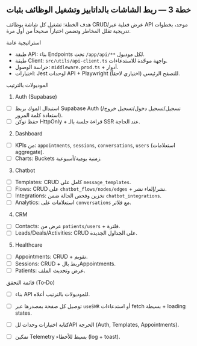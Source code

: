 ## خطة 3 — ربط الشاشات بالداتابيز وتشغيل الوظائف بثبات

هدف الخطة: تشغيل كل شاشة بوظائف CRUD/عرض فعلية عبر API موحد، بخطوات تدريجية تقلل المخاطر وتضمن اختباراً صحيحاً من أول مرة.

استراتيجية عامة

- طبقة API: بناء Endpoints تحت `/app/api/**` لكل موديول.
- طبقة Client: `src/utils/api-client.ts` واجهة موحّدة للاستدعاءات.
- حراسة الوصول: `middleware.prod.ts` + أدوار.
- اختبارات: Jest لوحدات API + Playwright (اختياري لاحقاً) للتصفح الرئيسي.

الموديولات بالترتيب

1) Auth (Supabase)
- [ ] استبدال الموك بربط Supabase Auth (تسجيل/تسجيل دخول/تسجيل خروج/استعادة كلمة المرور).
- [ ] حفظ توكن HttpOnly + قراءة جلسة بالـ SSR عند الحاجة.

2) Dashboard
- [ ] KPIs من: `appointments`, `sessions`, `conversations`, `users` (استعلامات aggregate).
- [ ] Charts: Buckets زمنية يومية/أسبوعية.

3) Chatbot
- [ ] Templates: CRUD كامل على `message_templates`.
- [ ] Flows: CRUD على `chatbot_flows/nodes/edges` + نشر/إلغاء نشر.
- [ ] Integrations: تخزين وفحص الحالة ضمن `chatbot_integrations`.
- [ ] Analytics: استعلامات على `conversations` مع فلاتر.

4) CRM
- [ ] Contacts: عرض من `patients/users` + فلترة.
- [ ] Leads/Deals/Activities: CRUD على الجداول الجديدة.

5) Healthcare
- [ ] Appointments: CRUD + تقويم.
- [ ] Sessions: CRUD + ربط بالAppointments.
- [ ] Patients: عرض وتحديث الملف.

قائمة التحقق (To‑Do)

- [ ] بناء API للموديولات بالترتيب أعلاه.
- [ ] توصيل كل صفحة بمصدرها عبر `useSWR` أو استدعاءات fetch بسيطة + loading states.
- [ ] كتابة اختبارات وحدات للAPI الحرجة (Auth, Templates, Appointments).
- [ ] تمكين Telemetry بسيط للأخطاء (log + toast).


